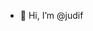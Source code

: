 - 👋 Hi, I’m @judif


<!---
judif/judif is a ✨ special ✨ repository because its `README.md` (this file) appears on your GitHub profile.
You can click the Preview link to take a look at your changes.
--->
